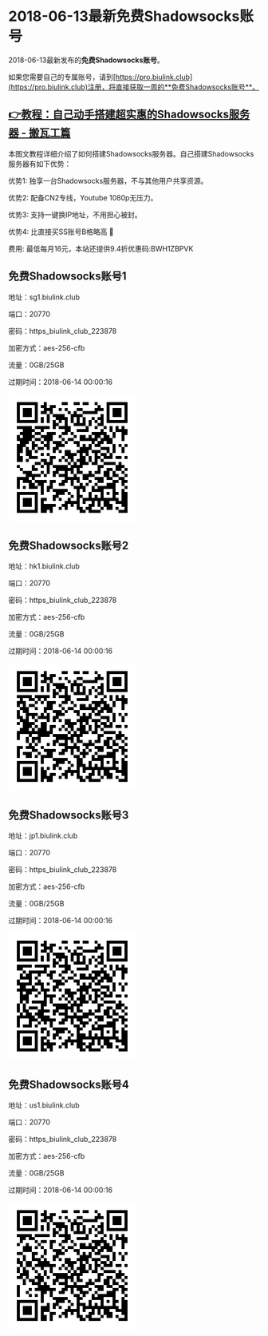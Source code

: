 # 2018-06-13最新**免费Shadowsocks账号**

2018-06-13最新发布的**免费Shadowsocks账号**。

如果您需要自己的专属账号，请到[https://pro.biulink.club](https://pro.biulink.club)注册，将直接获取一周的**免费Shadowsocks账号**。

## [👉教程：自己动手搭建超实惠的Shadowsocks服务器 - 搬瓦工篇](https://github.com/Biulink/ShadowsocksTutorials/blob/master/%E6%95%99%E6%82%A8%E8%87%AA%E5%B7%B1%E5%8A%A8%E6%89%8B%E6%90%AD%E5%BB%BA%E8%B6%85%E5%AE%9E%E6%83%A0%E7%9A%84Shadowsocks%E6%9C%8D%E5%8A%A1%E5%99%A8%20-%20%E6%90%AC%E7%93%A6%E5%B7%A5%E7%AF%87.md)
  
  本图文教程详细介绍了如何搭建Shadowsocks服务器。自己搭建Shadowsocks服务器有如下优势：

  优势1: 独享一台Shadowsocks服务器，不与其他用户共享资源。

  优势2: 配备CN2专线，Youtube 1080p无压力。

  优势3: 支持一键换IP地址，不用担心被封。

  优势4: 比直接买SS账号B格略高 🙂

  费用: 最低每月16元，本站还提供9.4折优惠码:BWH1ZBPVK  
## 免费Shadowsocks账号1

地址：sg1.biulink.club

端口：20770

密码：https_biulink_club_223878

加密方式：aes-256-cfb

流量：0GB/25GB

过期时间：2018-06-14 00:00:16

![免费Shadowsocks账号](../qrcode/f1f1b532-99df-4f32-823a-7442c47314af.png)

## 免费Shadowsocks账号2

地址：hk1.biulink.club

端口：20770

密码：https_biulink_club_223878

加密方式：aes-256-cfb

流量：0GB/25GB

过期时间：2018-06-14 00:00:16

![免费Shadowsocks账号](../qrcode/e97cfa85-1606-4c5a-849b-bb9f54905781.png)

## 免费Shadowsocks账号3

地址：jp1.biulink.club

端口：20770

密码：https_biulink_club_223878

加密方式：aes-256-cfb

流量：0GB/25GB

过期时间：2018-06-14 00:00:16

![免费Shadowsocks账号](../qrcode/92ab8ee9-2607-432d-8c56-96967a021ccc.png)

## 免费Shadowsocks账号4

地址：us1.biulink.club

端口：20770

密码：https_biulink_club_223878

加密方式：aes-256-cfb

流量：0GB/25GB

过期时间：2018-06-14 00:00:16

![免费Shadowsocks账号](../qrcode/81374d21-83dd-488f-8d3f-aef5062fda7f.png)

